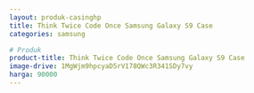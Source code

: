 ```yaml
---
layout: produk-casinghp
title: Think Twice Code Once Samsung Galaxy S9 Case
categories: samsung

# Produk
product-title: Think Twice Code Once Samsung Galaxy S9 Case
image-drive: 1MgWjm9hpcyaD5rV178QWc3R341SDy7vy
harga: 90000
---
```

